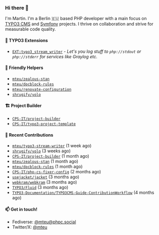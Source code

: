 ### Hi there 👋

I'm Martin. I'm a Berlin 🇪🇺 based PHP developer with a main focus on [TYPO3 CMS](https://typo3.org/) and [Symfony](https://symfony.com/) projects. I thrive on
collaboration and strive for measurable code quality.

#### 🧡 TYPO3 Extensions
- [`EXT:typo3_stream_writer`](https://github.com/mteu/typo3-stream-writer) - _Let's you log stuff to `php://stdout` or `
php://stderr` for services like Graylog etc._

#### 🚜 Friendly Helpers

- [`mteu/zealous-stan`](https://github.com/mteu/zealous-stan)
- [`mteu/docblock-rules`](https://github.com/mteu/docblock-rules)
- [`mteu/renovate-configuration`](https://github.com/mteu/renovate-configuration)
- [`shrugify/yolo`](https://github.com/shrugify/yolo)

#### 🏗️ Project Builder

- [`CPS-IT/project-builder`](https://github.com/CPS-IT/project-builder)
- [`CPS-IT/typo3-project-template`](https://github.com/CPS-IT/typo3-project-template)

#### 👷 Recent Contributions


- [`mteu/typo3-stream-writer`](https://github.com/mteu/typo3-stream-writer) (1 week ago)
- [`shrugify/yolo`](https://github.com/shrugify/yolo) (3 weeks ago)
- [`CPS-IT/project-builder`](https://github.com/CPS-IT/project-builder) (1 month ago)
- [`mteu/zealous-stan`](https://github.com/mteu/zealous-stan) (1 month ago)
- [`mteu/docblock-rules`](https://github.com/mteu/docblock-rules) (1 month ago)
- [`CPS-IT/php-cs-fixer-config`](https://github.com/CPS-IT/php-cs-fixer-config) (2 months ago)
- [`usejacket/jacket`](https://github.com/usejacket/jacket) (3 months ago)
- [`webkram/webkram`](https://github.com/webkram/webkram) (3 months ago)
- [`TYPO3/Fluid`](https://github.com/TYPO3/Fluid) (3 months ago)
- [`TYPO3-Documentation/TYPO3CMS-Guide-ContributionWorkflow`](https://github.com/TYPO3-Documentation/TYPO3CMS-Guide-ContributionWorkflow) (4 months ago)

#### 📫 Get in touch!

- Fediverse: [@mteu@phpc.social](https://phpc.social/@mteu)
- Twitter/X: [@mteu](https://x.com/mteu)
